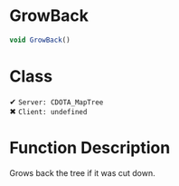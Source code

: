 # GrowBack
```js
void GrowBack()
```
# Class
✔ `Server: CDOTA_MapTree`  
✖ `Client: undefined`  

# Function Description
Grows back the tree if it was cut down.
